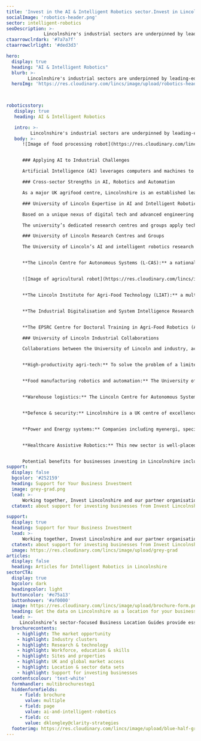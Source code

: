 ```yaml
---
title: 'Invest in the AI & Intelligent Robotics sector.Invest in Lincolnshire'
socialImage: 'robotics-header.png'
sector: intelligent-robotics
seoDescription: >-
              Lincolnshire's industrial sectors are underpinned by leading-edge regional capabilities in AI and intelligent robotics, enabling companies investing here to transform business efficiency, productivity and sustainability through digitalisation and automation.
ctaarrowclrdark: '#7a7a7f'             
ctaarrowclrlight: '#ded3d3'             

hero:
  display: true
  heading: "AI & Intelligent Robotics"
  blurb: >-
        Lincolnshire's industrial sectors are underpinned by leading-edge regional capabilities in AI and intelligent robotics, enabling companies investing here to transform business efficiency, productivity and sustainability through digitalisation and automation.
  heroImg: 'https://res.cloudinary.com/lincs/image/upload/robotics-header.png'

           

roboticsstory:
   display: true
   heading: AI & Intelligent Robotics

   intro: >-
         Lincolnshire's industrial sectors are underpinned by leading-edge regional capabilities in AI and intelligent robotics, enabling companies investing here to transform business efficiency, productivity and sustainability through digitalisation and automation.
   body: >-
      ![Image of food processing robot](https://res.cloudinary.com/lincs/image/upload/w_850/APRIL_Robotics_Robot_Chef_in_test_centre.jpg)


      ### Applying AI to Industrial Challenges

      Artificial Intelligence (AI) leverages computers and machines to mimic human problem-solving and decision-making capabilities (IBM). Through intelligent robotics, AI is applied to business challenges in the physical world. Lincolnshire's leadership in both AI and intelligent robotics has its roots in a fortuitous combination of regional industries with similar needs, including food production, manufacturing and distribution; defence and security; energy and power systems; process industries; and logistics. Each of these sectors has a requirement for digitalisation and automation solutions - to deliver improved performance, productivity and sustainability, or to address labour constraints.

      ### Cross-sector Strengths in AI, Robotics and Automation

      As a major UK agrifood centre, Lincolnshire is an established leader in agri-tech robotics, with automation expertise extending from agriculture into food manufacturing, warehousing and logistics. Based on a historic and ongoing RAF presence, Lincolnshire has emerged as the ‘UK’s ISTAR hub’, with advanced digital, IT and electronics businesses supporting the military. Lincolnshire’s wider industrial base includes advanced engineering, energy and power systems companies applying Industry 4.0 technologies to digitalise and automate their operations. Supported by collaborations between regional businesses and academia, these industrial strengths have helped to establish Lincolnshire as a leading centre for AI, intelligent robotics, and Industry 4.0 research and innovation.

      ### University of Lincoln Expertise in AI and Intelligent Robotics

      Based on a unique nexus of digital tech and advanced engineering knowledge and expertise, and through wide-ranging industrial collaborations, the University of Lincoln has emerged as a UK centre of excellence for cross-sector AI, intelligent robotics and Industry 4.0 R&D.

      The university’s dedicated research centres and groups apply technologies including AI, machine learning, big data analytics, sensors, and robotics and automation to transform business and supply chain productivity, efficiency and sustainability, and to enable advanced product development.

      ### University of Lincoln Research Centres and Groups

      The University of Lincoln’s AI and intelligent robotics research centres and groups include:


      **The Lincoln Centre for Autonomous Systems (L-CAS):** a nationally recognised, cross-disciplinary centre for robotics research, bringing together academics and companies from sectors including agrifood, agri-tech, logistics, nuclear, space and healthcare.


      ![Image of agricultural robot](https://res.cloudinary.com/lincs/image/upload/w_850/robotics.jpg)


      **The Lincoln Institute for Agri-Food Technology (LIAT):** a multi-disciplinary, sector-leading centre of expertise in AI, robotics, engineering, crop science, environmental sustainability, food manufacturing, product development and supply chains. Robotics and automation projects include robotic phenotyping, collaborative robots in the food industry, selective harvesting and weeding robots, novel sensing systems, and real time data analysis for crop care.


      **The Industrial Digitalisation and System Intelligence Research Group:** developing and testing innovative solutions focused on industrial AI, robotics and automated systems, communications, networks and embedded systems, through strong collaborations with international research partners and end users in the automotive, aerospace, space, energy, telecommunication, IT, agrifood and healthcare sectors.


      **The EPSRC Centre for Doctoral Training in Agri-Food Robotics (AgriFoRwArdS):** a collaboration between the universities of Lincoln, Cambridge and East Anglia focused on robotics within the agricultural sector. The Centre provides fully funded opportunities for students to undertake MSc and PhD study, to become the next leaders in the agrifood robotics community.

      ### University of Lincoln Industrial Collaborations

      Collaborations between the University of Lincoln and industry, across established and new sectors, have included:


      **High-productivity agri-tech:** To solve the problem of a limited labour force, the agri-tech sector has developed intelligent robots to plant, weed and harvest crops. Companies including Thorvald have benefitted from close collaboration with the University of Lincoln on R&D including access to open-source robotics software.


      **Food manufacturing robotics and automation:** The University of Lincoln’s National Centre for Food Manufacturing works closely with the food manufacturing sector to improve productivity, traceability and sustainability throughout the supply chain.


      **Warehouse logistics:** The Lincoln Centre for Autonomous Systems (L-CAS) has collaborated with companies including Hikrobot to automate warehouse processes, bringing improved accuracy, productivity and traceability.


      **Defence & security:** Lincolnshire is a UK centre of excellence for defence and security technologies. Industry and academia have collaborated closely in areas including ISTAR, AI and robotics, including RCVs for hostile environments.


      **Power and Energy systems:** Companies including myenergi, specialising in the optimisation and automation of power and energy systems, have collaborated with the University of Lincoln to develop safe, sustainable, cost efficient solutions.


      **Healthcare Assistive Robotics:** This new sector is well-placed to benefit from Lincolnshire’s transferable expertise in AI and intelligent robotics, with established collaborations between businesses and academia in the rapidly growing fields of digital healthcare and assistive robotics.


      Potential benefits for businesses investing in Lincolnshire include access to leading-edge transferable research, knowledge and expertise; access to testbed facilities; well-established routes to collaboration; a wide range of experienced potential supply chain partners; and access to government investment.                  
support:
  display: false
  bgcolor: '#252159'
  heading: Support for Your Business Investment
  image: grey-grad.png
  lead: >-
      Working together, Invest Lincolnshire and our partner organisations, including local authorities, education providers and businesses, provide dedicated support to ensure a ‘soft landing’ for companies locating and investing in Lincolnshire.
  ctatext: about support for investing businesses from Invest Lincolnshire

support:
  display: true
  heading: Support for Your Business Investment
  lead: >-
      Working together, Invest Lincolnshire and our partner organisations, including local authorities, education providers and businesses, provide dedicated support to ensure a ‘soft landing’ for companies locating and investing in Lincolnshire.
  ctatext: about support for investing businesses from Invest Lincolnshire
  image: https://res.cloudinary.com/lincs/image/upload/grey-grad
articles:
  display: false
  heading: Articles for Intelligent Robotics in Lincolnshire
sectorCTA:
  display: true
  bgcolor: dark
  headingcolor: light
  buttoncolor: '#e75a13'
  buttonhover: '#af0000'
  image: https://res.cloudinary.com/lincs/image/upload/brochure-form.png
  heading: Get the data on Lincolnshire as a location for your business
  lead: >-
     Lincolnshire’s sector-focused Business Location Guides provide essential information and data for companies researching and evaluating Lincolnshire as a potential investment location. Insights include:                                       
  brochurecontents:
    - highlight: The market opportunity
    - highlight: Industry clusters
    - highlight: Research & technology
    - highlight: Workforce, education & skills
    - highlight: Sites and properties
    - highlight: UK and global market access
    - highlight: Location & sector data sets
    - highlight: Support for investing businesses
  contentscolour: 'text-white'
  formhandler: multibrochurestep1
  hiddenformfields:
     - field: brochure
       value: multiple  
     - field: page
       value: ai-and-intelligent-robotics
     - field: cc
       value: dklongley@clarity-strategies    
  footerimg: https://res.cloudinary.com/lincs/image/upload/blue-half-grad.png 
---
```


